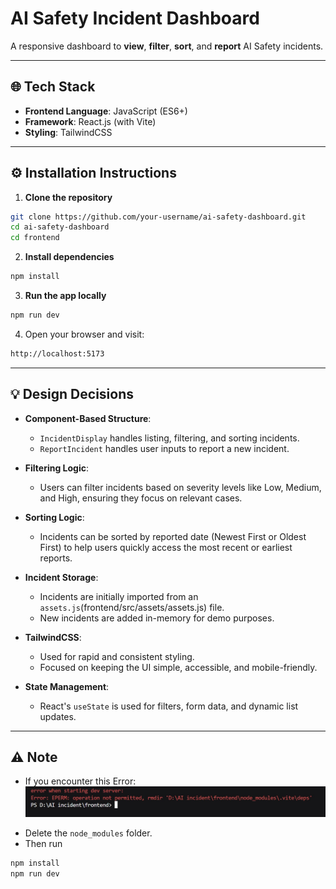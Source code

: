 # AI Safety Incident Dashboard

A responsive dashboard to **view**, **filter**, **sort**, and **report** AI Safety incidents.

---

## 🌐 Tech Stack
- **Frontend Language**: JavaScript (ES6+)
- **Framework**: React.js (with Vite)
- **Styling**: TailwindCSS

---

## ⚙️ Installation Instructions

1. **Clone the repository**
```bash
git clone https://github.com/your-username/ai-safety-dashboard.git
cd ai-safety-dashboard
cd frontend
```

2. **Install dependencies**
```bash
npm install
```

3. **Run the app locally**
```bash
npm run dev
```

4. Open your browser and visit:
```bash
http://localhost:5173
```

---

## 💡 Design Decisions
- **Component-Based Structure**:
  - `IncidentDisplay` handles listing, filtering, and sorting incidents.
  - `ReportIncident` handles user inputs to report a new incident.
  
- **Filtering Logic**:
  - Users can filter incidents based on severity levels like Low, Medium, and High, ensuring they focus on relevant cases.

- **Sorting Logic**:
  - Incidents can be sorted by reported date (Newest First or Oldest First) to help users quickly access the most recent or earliest reports.

- **Incident Storage**:
  - Incidents are initially imported from an `assets.js`(frontend/src/assets/assets.js) file.
  - New incidents are added in-memory for demo purposes.

- **TailwindCSS**:
  - Used for rapid and consistent styling.
  - Focused on keeping the UI simple, accessible, and mobile-friendly.

- **State Management**:
  - React's `useState` is used for filters, form data, and dynamic list updates.

---

## ⚠️ Note

- If you encounter this Error:
![Error Image](frontend\src\assets\errorImg.jpg)

* Delete the `node_modules` folder.
* Then run 
```bash
npm install
npm run dev
```
